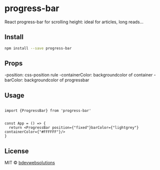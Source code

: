 # progress-bar

React progress-bar for scrolling height: ideal for articles, long reads...

## Install

```bash
npm install --save progress-bar
```

## Props

-position: css-position rule
-containerColor: backgroundcolor of container
-barColor: backgroundcolor of progressbar

## Usage

```tsx

import {ProgressBar} from 'progress-bar'


const App = () => {
  return <ProgressBar position={"fixed"}barColor={"lightgrey"} containerColor={"#FFFFFF"}/>
}
```

## License

MIT © [bdevwebsolutions](https://github.com/bdevwebsolutions)
